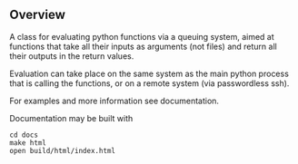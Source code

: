 ## Overview

A class for evaluating python functions via a queuing system, aimed at
functions that take all their inputs as arguments (not files) and return
all their outputs in the return values.

Evaluation can take place on the same system as the main python process
that is calling the functions, or on a remote system (via passwordless
ssh).

For examples and more information see documentation. 

Documentation may be built with

```
cd docs
make html 
open build/html/index.html
```
